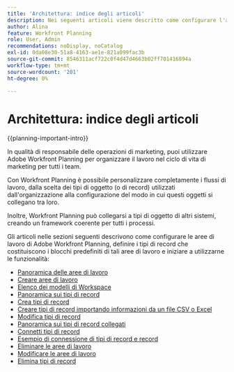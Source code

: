 ```yaml
---
title: 'Architettura: indice degli articoli'
description: Nei seguenti articoli viene descritto come configurare l'architettura di Adobe Workfront Planning. Come parte di questa configurazione, è possibile imparare a creare aree di lavoro, tipi di record e campi personalizzati per mappare i flussi di lavoro che si desidera gestire in Workfront Planning.
author: Alina
feature: Workfront Planning
role: User, Admin
recommendations: noDisplay, noCatalog
exl-id: 0da08e30-51a8-4163-ae1e-821a099fac3b
source-git-commit: 8546311acf722c0f4d47d4663b02ff701416894a
workflow-type: tm+mt
source-wordcount: '201'
ht-degree: 0%

---
```



# Architettura: indice degli articoli

{{planning-important-intro}}

In qualità di responsabile delle operazioni di marketing, puoi utilizzare Adobe Workfront Planning per organizzare il lavoro nel ciclo di vita di marketing per tutti i team.

Con Workfront Planning è possibile personalizzare completamente i flussi di lavoro, dalla scelta dei tipi di oggetto (o di record) utilizzati dall&#39;organizzazione alla configurazione del modo in cui questi oggetti si collegano tra loro.

Inoltre, Workfront Planning può collegarsi a tipi di oggetto di altri sistemi, creando un framework coerente per tutti i processi.

Gli articoli nelle sezioni seguenti descrivono come configurare le aree di lavoro di Adobe Workfront Planning, definire i tipi di record che costituiscono i blocchi predefiniti di tali aree di lavoro e iniziare a utilizzarne le funzionalità:

* [Panoramica delle aree di lavoro](/help/quicksilver/planning/architecture/workspaces-overview.md)
* [Creare aree di lavoro](/help/quicksilver/planning/architecture/create-workspaces.md)
* [Elenco dei modelli di Workspace](/help/quicksilver/planning/architecture/workspace-templates.md)
* [Panoramica sui tipi di record](/help/quicksilver/planning/architecture/overview-of-record-types.md)
* [Crea tipi di record](/help/quicksilver/planning/architecture/create-record-types.md)
* [Creare tipi di record importando informazioni da un file CSV o Excel](/help/quicksilver/planning/architecture/import-file-to-create-record-types.md)
* [Modifica tipi di record](/help/quicksilver/planning/architecture/edit-record-types.md)
* [Panoramica sui tipi di record collegati](/help/quicksilver/planning/architecture/connect-record-types-overview.md)
* [Connetti tipi di record](/help/quicksilver/planning/architecture/connect-record-types.md)
* [Esempio di connessione di tipi di record e record](/help/quicksilver/planning/architecture/example-connect-record-types-and-records.md)
* [Eliminare le aree di lavoro](/help/quicksilver/planning/architecture/delete-workspaces.md)
* [Modificare le aree di lavoro](/help/quicksilver/planning/architecture/edit-workspaces.md)
* [Elimina tipi di record](/help/quicksilver/planning/architecture/delete-record-types.md)

<!--*[Configure the Settings area of a record type](/help/quicksilver/planning/architecture/configure-record-type-settings.md)-->

<!--* <span class="preview">[Configure cross-workspace capabilities for record types](help/quicksilver/planning/architecture/configure-record-type-cross-workspace-capabilities.md)</span>

* <span class="preview">[Add existing record types from another workspace](/help/quicksilver/planning/architecture/add-existing-record-types-from-another-workspace.md)</span>
-->

<!--* <span class="preview">[Cross-workspace record types overview](/help/quicksilver/planning/architecture/cross-workspace-record-types-overview.md)</span>-->

<!--* [Create workspace hierarchies](/help/quicksilver/planning/architecture/create-workspace-hierarchies.md)-->

